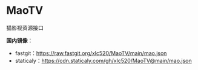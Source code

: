 # MaoTV

猫影视资源接口

**国内镜像**：

- fastgit：https://raw.fastgit.org/xlc520/MaoTV/main/mao.json
- staticaly：https://cdn.staticaly.com/gh/xlc520/MaoTV@main/mao.json
